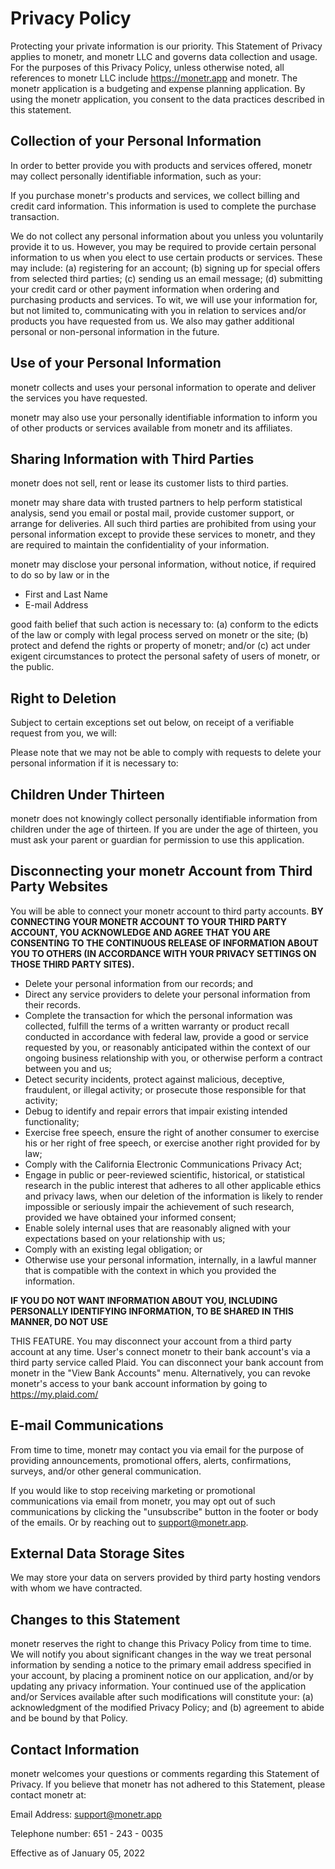 # Privacy Policy

Protecting your private information is our priority. This Statement of Privacy applies to monetr, and
monetr LLC and governs data collection and usage. For the purposes of this Privacy Policy, unless
otherwise noted, all references to monetr LLC include https://monetr.app and monetr. The monetr
application is a budgeting and expense planning application. By using the monetr application, you
consent to the data practices described in this statement.

## Collection of your Personal Information
In order to better provide you with products and services offered, monetr may collect personally
identifiable information, such as your:

If you purchase monetr's products and services, we collect billing and credit card information. This
information is used to complete the purchase transaction.

We do not collect any personal information about you unless you voluntarily provide it to us.
However, you may be required to provide certain personal information to us when you elect to use
certain products or services. These may include: (a) registering for an account; (b) signing up for 
special offers from selected third parties; (c) sending us an email message; (d) submitting your 
credit card or other payment information when ordering and purchasing products and services. To wit, 
we will use your information for, but not limited to, communicating with you in relation to services 
and/or products you have requested from us. We also may gather additional personal or non-personal
information in the future.

## Use of your Personal Information
monetr collects and uses your personal information to operate and deliver the services you have
requested.

monetr may also use your personally identifiable information to inform you of other products or
services available from monetr and its affiliates.

## Sharing Information with Third Parties
monetr does not sell, rent or lease its customer lists to third parties.

monetr may share data with trusted partners to help perform statistical analysis, send you email or
postal mail, provide customer support, or arrange for deliveries. All such third parties are
prohibited from using your personal information except to provide these services to monetr, and
they are required to maintain the confidentiality of your information.

monetr may disclose your personal information, without notice, if required to do so by law or in the

- First and Last Name
- E-mail Address


good faith belief that such action is necessary to: (a) conform to the edicts of the law or comply
with legal process served on monetr or the site; (b) protect and defend the rights or property of
monetr; and/or (c) act under exigent circumstances to protect the personal safety of users of
monetr, or the public.

## Right to Deletion
Subject to certain exceptions set out below, on receipt of a verifiable request from you, we will:

Please note that we may not be able to comply with requests to delete your personal information if
it is necessary to:

## Children Under Thirteen
monetr does not knowingly collect personally identifiable information from children under the age
of thirteen. If you are under the age of thirteen, you must ask your parent or guardian for
permission to use this application.

## Disconnecting your monetr Account from Third Party Websites
You will be able to connect your monetr account to third party accounts. **BY CONNECTING
YOUR MONETR ACCOUNT TO YOUR THIRD PARTY ACCOUNT, YOU
ACKNOWLEDGE AND AGREE THAT YOU ARE CONSENTING TO THE
CONTINUOUS RELEASE OF INFORMATION ABOUT YOU TO OTHERS (IN
ACCORDANCE WITH YOUR PRIVACY SETTINGS ON THOSE THIRD PARTY SITES).**

- Delete your personal information from our records; and
- Direct any service providers to delete your personal information from their records.
- Complete the transaction for which the personal information was collected, fulfill the
    terms of a written warranty or product recall conducted in accordance with federal
    law, provide a good or service requested by you, or reasonably anticipated within the
    context of our ongoing business relationship with you, or otherwise perform a contract
    between you and us;
- Detect security incidents, protect against malicious, deceptive, fraudulent, or illegal
    activity; or prosecute those responsible for that activity;
- Debug to identify and repair errors that impair existing intended functionality;
- Exercise free speech, ensure the right of another consumer to exercise his or her right
    of free speech, or exercise another right provided for by law;
- Comply with the California Electronic Communications Privacy Act;
- Engage in public or peer-reviewed scientific, historical, or statistical research in the
    public interest that adheres to all other applicable ethics and privacy laws, when our
    deletion of the information is likely to render impossible or seriously impair the
    achievement of such research, provided we have obtained your informed consent;
- Enable solely internal uses that are reasonably aligned with your expectations based on
    your relationship with us;
- Comply with an existing legal obligation; or
- Otherwise use your personal information, internally, in a lawful manner that is
    compatible with the context in which you provided the information.


**IF YOU DO NOT WANT INFORMATION ABOUT YOU, INCLUDING PERSONALLY
IDENTIFYING INFORMATION, TO BE SHARED IN THIS MANNER, DO NOT USE**

THIS FEATURE. You may disconnect your account from a third party account at any time.
User's connect monetr to their bank account's via a third party service called Plaid. You can
disconnect your bank account from monetr in the "View Bank Accounts" menu. Alternatively, you
can revoke monetr's access to your bank account information by going to https://my.plaid.com/

## E-mail Communications
From time to time, monetr may contact you via email for the purpose of providing announcements,
promotional offers, alerts, confirmations, surveys, and/or other general communication.

If you would like to stop receiving marketing or promotional communications via email from
monetr, you may opt out of such communications by clicking the "unsubscribe" button in the footer
or body of the emails. Or by reaching out to support@monetr.app.

## External Data Storage Sites
We may store your data on servers provided by third party hosting vendors with whom we have
contracted.

## Changes to this Statement
monetr reserves the right to change this Privacy Policy from time to time. We will notify you about
significant changes in the way we treat personal information by sending a notice to the primary
email address specified in your account, by placing a prominent notice on our application, and/or
by updating any privacy information. Your continued use of the application and/or Services
available after such modifications will constitute your: (a) acknowledgment of the modified Privacy
Policy; and (b) agreement to abide and be bound by that Policy.

## Contact Information
monetr welcomes your questions or comments regarding this Statement of Privacy. If you believe
that monetr has not adhered to this Statement, please contact monetr at:

Email Address:
support@monetr.app

Telephone number:
651 - 243 - 0035

Effective as of January 05, 2022
